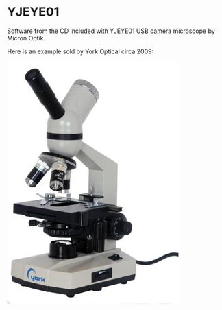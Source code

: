 # YJEYE01

Software from the CD included with YJEYE01 USB camera microscope by Micron Optik.

Here is an example sold by York Optical circa 2009:

![This is an image](image_2022-12-02_215846960.png)
